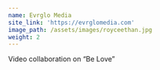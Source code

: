 ```yaml
---
name: Evrglo Media
site_link: 'https://evrglomedia.com'
image_path: /assets/images/royceethan.jpg
weight: 2
---
```



Video collaboration on “Be Love”